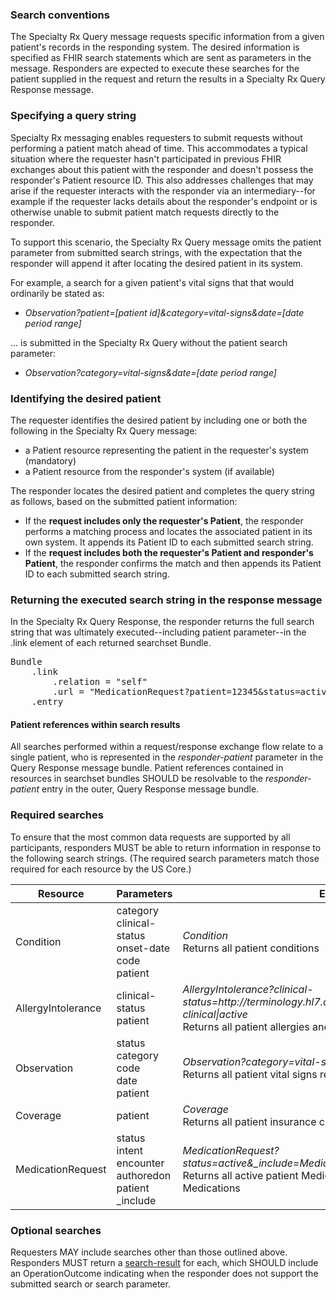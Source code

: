 ### Search conventions

The Specialty Rx Query message requests specific information from a given patient's records in the responding system. The desired information is specified as FHIR search statements which are sent as parameters in the message. Responders are expected to execute these searches for the patient supplied in the request and return the results in a Specialty Rx Query Response message.

### Specifying a query string

Specialty Rx messaging enables requesters to submit requests without performing a patient match ahead of time. This accommodates a typical situation where the requester hasn't participated in previous FHIR exchanges about this patient with the responder and doesn't possess the responder's Patient resource ID. This also addresses challenges that may arise if the requester interacts with the responder via an intermediary--for example if the requester lacks details about the responder's endpoint or is otherwise unable to submit patient match requests directly to the responder.

To support this scenario, the Specialty Rx Query message omits the patient parameter from submitted search strings, with the expectation that the responder will append it after locating the desired patient in its system. 

For example, a search for a given patient's vital signs that that would ordinarily be stated as:

- *Observation?patient=[patient id]&category=vital-signs&date=[date period range]*

... is submitted in the Specialty Rx Query without the patient search parameter:

- *Observation?category=vital-signs&date=[date period range]*

### Identifying the desired patient

The requester identifies the desired patient by including one or both the following in the Specialty Rx Query message:

- a Patient resource representing the patient in the requester's system (mandatory)
- a Patient resource from the responder's system (if available)

The responder locates the desired patient and completes the query string as follows, based on the submitted patient information:

- If the **request includes only the requester's Patient**, the responder performs a matching process and locates the associated patient in its own system. It appends its Patient ID to each submitted search string.
- If the **request includes both the requester's Patient and responder's Patient**, the responder confirms the match and then appends its Patient ID to each submitted search string. 

### Returning the executed search string in the response message

In the Specialty Rx Query Response, the responder returns the full search string that was ultimately executed--including patient parameter--in the .link element of each returned searchset Bundle.

<pre>
Bundle
    .link
        .relation = "self"
        .url = "MedicationRequest?patient=12345&status=active"
    .entry
</pre>
#### Patient references within search results

All searches performed within a request/response exchange flow relate to a single patient, who is represented in the *responder-patient* parameter in the Query Response message bundle. Patient references contained in resources in searchset bundles SHOULD be resolvable to the *responder-patient* entry in the outer, Query Response message bundle.

### Required searches

To ensure that the most common data requests are supported by all participants, responders MUST be able to return information in response to the following search strings. (The required search parameters match those required for each resource by the US Core.)  

<table class="grid">
<thead>
<tr>
<th>Resource</th>
<th style="width:150px">Parameters</th>
<th>Example</th>
</tr>
</thead>
<tbody>
<tr>
<td>Condition</td>
<td>category<br/>clinical-status<br/>onset-date<br/>code<br/>patient</td>
<td><em>Condition</em><br />Returns all patient conditions</td>
</tr>
<tr>
<td>AllergyIntolerance</td>
<td>clinical-status<br/>patient</td>
    <td><em>AllergyIntolerance?clinical-status=http://terminology.hl7.org/CodeSystem/allergyintolerance-clinical|active</em>
<br />Returns all patient allergies and intolerances
    </td></tr>
<tr>
<td>Observation</td>
<td>status<br/>category <br/>code<br/>date<br/>patient</td>
    <td><em>Observation?category=vital-signs&amp;date=[date period range]</em><br/>Returns all patient vital signs recorded in the specified date period</td>
</tr>
<tr>
<td>Coverage</td>
<td>patient</td>
<td><em>Coverage</em><br/>Returns all patient insurance coverages</td>
</tr>
<tr>
<td>MedicationRequest</td>
<td>status<br/>intent<br/>encounter<br/>authoredon<br/>patient<br/>_include</td>
<td><em>MedicationRequest?status=active&amp;_include=MedicationRequest:Medication</em><br/>Returns all active patient MedicationRequests and the associated Medications</td>
</tr>
</tbody>
</table>


### Optional searches

Requesters MAY include searches other than those outlined above. Responders MUST return a [search-result](StructureDefinition-specialty-rx-bundle-search-result.html) for each, which SHOULD include an OperationOutcome indicating when the responder does not support the submitted search or search parameter.  

<br>

